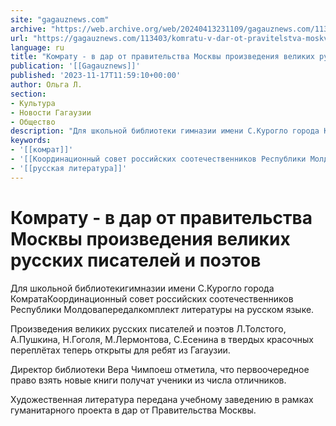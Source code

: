 ```yaml
---
site: "gagauznews.com"
archive: "https://web.archive.org/web/20240413231109/gagauznews.com/113403/komratu-v-dar-ot-pravitelstva-moskvy-proizvedeniya-velikih-russkih-pisatelej-i-poetov.html"
url: "https://gagauznews.com/113403/komratu-v-dar-ot-pravitelstva-moskvy-proizvedeniya-velikih-russkih-pisatelej-i-poetov.html"
language: ru
title: "Комрату - в дар от правительства Москвы произведения великих русских писателей и поэтов"
publication: '[[Gagauznews]]'
published: '2023-11-17T11:59:10+00:00'
author: Ольга Л.
section:
- Культура
- Новости Гагаузии
- Общество
description: "Для школьной библиотеки гимназии имени С.Курогло города Комрата Координационный совет российских соотечественников Республики Молдова передал комплект литературы на русском языке. Произведения великих русских писателей и поэтов Л.Толстого, А.Пушкина, Н.Гоголя, М.Лермонтова, С.Есенина в твердых красочных переплётах теперь открыты для ребят из Гагаузии. Директор библиотеки Вера Чимпоеш отметила, что первоочередное право взять новые книги получат ученики из числа отличников. Художественная литература передана учебному заведению в рамках гуманитарного проекта в дар от Правительства Москвы."
keywords:
- '[[комрат]]'
- '[[Координационный совет российских соотечественников Республики Молдова]]'
- '[[русская литература]]'
---
```


# Комрату - в дар от правительства Москвы произведения великих русских писателей и поэтов

Для школьной библиотекигимназии имени С.Курогло города КомратаКоординационный совет российских соотечественников Республики Молдовапередалкомплект литературы на русском языке.

Произведения великих русских писателей и поэтов Л.Толстого, А.Пушкина, Н.Гоголя, М.Лермонтова, С.Есенина в твердых красочных переплётах теперь открыты для ребят из Гагаузии.

Директор библиотеки Вера Чимпоеш отметила, что первоочередное право взять новые книги получат ученики из числа отличников.

Художественная литература передана учебному заведению в рамках гуманитарного проекта в дар от Правительства Москвы.